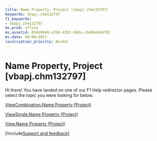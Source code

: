 ```yaml
---
title: Name Property, Project [vbapj.chm132797]
keywords: vbapj.chm132797
f1_keywords:
- vbapj.chm132797
ms.prod: office
ms.assetid: b56b9040-e250-43b3-b9da-c5b06e943f91
ms.date: 06/08/2017
localization_priority: Normal
---
```



# Name Property, Project [vbapj.chm132797]

Hi there! You have landed on one of our F1 Help redirector pages. Please select the topic you were looking for below.

[ViewCombination.Name Property (Project)](https://msdn.microsoft.com/library/8b3be3ad-bbba-b76f-a239-6918cf904529%28Office.15%29.aspx)

[ViewSingle.Name Property (Project)](https://msdn.microsoft.com/library/ba106d83-4451-7065-b032-acc15c17bc2a%28Office.15%29.aspx)

[View.Name Property (Project)](https://msdn.microsoft.com/library/81dd6947-763a-f5f1-3313-e01a42e590db%28Office.15%29.aspx)

[!include[Support and feedback](~/includes/feedback-boilerplate.md)]